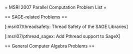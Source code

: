 = MSRI 2007 Parallel Computation Problem List =

== SAGE-related Problems ==

[:msri07/threadsafety: Thread Safety of the SAGE Libraries]


[:msri07/pthread_sagex: Add Pthread support to SageX]

== General Computer Algebra Problems ==

